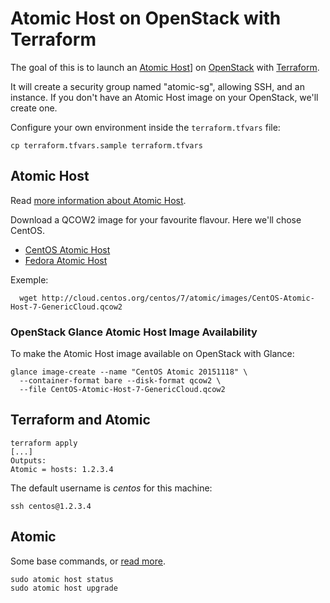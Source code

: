 # Atomic Host on OpenStack with Terraform

The goal of this is to launch an [Atomic Host](http://www.projectatomic.io/)] on [OpenStack](http://www.openstack.org/) with [Terraform](https://www.terraform.io/).

It will create a security group named "atomic-sg", allowing SSH, and an instance. If you don't have an Atomic Host image on your OpenStack, we'll create one.

Configure your own environment inside the `terraform.tfvars` file:

    cp terraform.tfvars.sample terraform.tfvars

## Atomic Host

Read [more information about Atomic Host](http://www.projectatomic.io/download/).

Download a QCOW2 image for your favourite flavour. Here we'll chose CentOS.

* [CentOS Atomic Host](https://wiki.centos.org/SpecialInterestGroup/Atomic/Download/)
* [Fedora Atomic Host](https://getfedora.org/cloud/download/atomic.html)

Exemple:

      wget http://cloud.centos.org/centos/7/atomic/images/CentOS-Atomic-Host-7-GenericCloud.qcow2

### OpenStack Glance Atomic Host Image Availability

To make the Atomic Host image available on OpenStack with Glance:

    glance image-create --name "CentOS Atomic 20151118" \
      --container-format bare --disk-format qcow2 \
      --file CentOS-Atomic-Host-7-GenericCloud.qcow2

## Terraform and Atomic

    terraform apply
    [...]
    Outputs:
    Atomic = hosts: 1.2.3.4

The default username is _centos_ for this machine:

    ssh centos@1.2.3.4

## Atomic

Some base commands, or [read more](http://www.projectatomic.io/docs/).

    sudo atomic host status
    sudo atomic host upgrade

